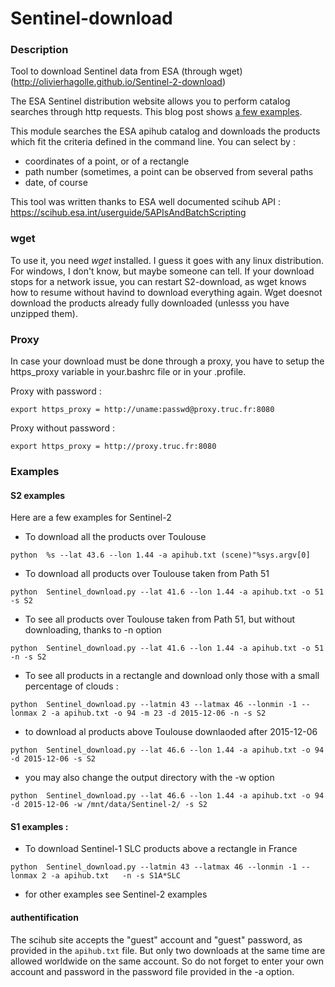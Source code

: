 # Sentinel-download
### Description
Tool to download Sentinel data from ESA (through wget)
(http://olivierhagolle.github.io/Sentinel-2-download)

The ESA Sentinel distribution website allows you to perform catalog searches through http requests. This blog post shows [a few examples](http://www.cesbio.ups-tlse.fr/multitemp/?p=6419). 

This module searches the ESA apihub catalog and downloads the products which fit the criteria defined in the command line.
You can select by :
- coordinates of a point, or of a rectangle
- path number (sometimes, a point can be observed from several paths
- date, of course

This tool was written thanks to ESA well documented scihub API : https://scihub.esa.int/userguide/5APIsAndBatchScripting

### wget
To use it, you need *wget* installed. I guess it goes with any linux distribution. For windows, I don't know, but maybe someone can tell.
If your download stops for a network issue, you can restart S2-download, as wget knows how to resume without havind to download everything again. Wget doesnot download the products already fully downloaded (unlesss you have unzipped them).

### Proxy
In case your download must be done through a proxy, you have to setup the https_proxy variable in your.bashrc file or in your .profile.

Proxy with password :

`export https_proxy = http://uname:passwd@proxy.truc.fr:8080`

Proxy without password :

`export https_proxy = http://proxy.truc.fr:8080`

### Examples
#### S2 examples
Here are a few examples for Sentinel-2
- To download all the products over Toulouse

`python  %s --lat 43.6 --lon 1.44 -a apihub.txt (scene)"%sys.argv[0]`

- To download all products over Toulouse taken from Path 51

`python  Sentinel_download.py --lat 41.6 --lon 1.44 -a apihub.txt -o 51 -s S2`

- To see all products over Toulouse taken from Path 51, but without downloading, thanks to -n option

`python  Sentinel_download.py --lat 41.6 --lon 1.44 -a apihub.txt -o 51 -n -s S2`

- To see all products in a rectangle and download only those with a small percentage of clouds :

`python  Sentinel_download.py --latmin 43 --latmax 46 --lonmin -1 --lonmax 2 -a apihub.txt -o 94 -m 23 -d 2015-12-06 -n -s S2`

- to download al products above Toulouse downlaoded after 2015-12-06

`python  Sentinel_download.py --lat 46.6 --lon 1.44 -a apihub.txt -o 94 -d 2015-12-06 -s S2`

- you may also change the output directory with the -w option

`python  Sentinel_download.py --lat 46.6 --lon 1.44 -a apihub.txt -o 94 -d 2015-12-06 -w /mnt/data/Sentinel-2/ -s S2`

#### S1 examples :
- To download Sentinel-1 SLC products above a rectangle in France 


`python  Sentinel_download.py --latmin 43 --latmax 46 --lonmin -1 --lonmax 2 -a apihub.txt   -n -s S1A*SLC`

- for other examples see Sentinel-2 examples

#### authentification
The scihub site accepts the "guest" account and "guest" password, as provided in the `apihub.txt` file. But only two downloads at the same time are allowed worldwide on the same account. So do not forget to enter your own account and password in the password file provided in the -a option.




